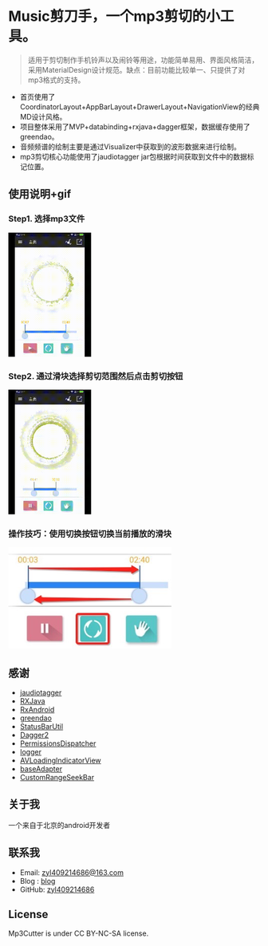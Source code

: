 # Music剪刀手，一个mp3剪切的小工具。

> 适用于剪切制作手机铃声以及闹铃等用途，功能简单易用、界面风格简洁，采用MaterialDesign设计规范。缺点：目前功能比较单一、只提供了对mp3格式的支持。



- 首页使用了CoordinatorLayout+AppBarLayout+DrawerLayout+NavigationView的经典MD设计风格。
- 项目整体采用了MVP+databinding+rxjava+dagger框架，数据缓存使用了greendao。
- 音频频谱的绘制主要是通过Visualizer中获取到的波形数据来进行绘制。
- mp3剪切核心功能使用了jaudiotagger jar包根据时间获取到文件中的数据标记位置。




## 使用说明+gif
### Step1. 选择mp3文件
<a href="gif/step1_select_mp3.gif"><img src="gif/step1_select_mp3.gif" width="33%"/></a>
### Step2. 通过滑块选择剪切范围然后点击剪切按钮
<a href="gif/step1_select_mp3.gif"><img src="gif/step2_mp3cutter.gif" width="33%"/></a>
### 操作技巧：使用**切换**按钮切换当前播放的滑块
![](screenshot/screenshot_doswitch.png)

## 感谢
* [jaudiotagger](http://www.jthink.net/jaudiotagger/)
* [RXJava](https://github.com/ReactiveX/RxJava)
* [RxAndroid](https://github.com/ReactiveX/RxAndroid)
* [greendao](https://github.com/greenrobot/greenDAO)
* [StatusBarUtil](https://github.com/laobie/StatusBarUtil)
* [Dagger2](https://github.com/google/dagger)
* [PermissionsDispatcher](https://github.com/permissions-dispatcher/PermissionsDispatcher)
* [logger](https://github.com/orhanobut/logger)
* [AVLoadingIndicatorView](https://github.com/81813780/AVLoadingIndicatorView)
* [baseAdapter](https://github.com/hongyangAndroid/baseAdapter)
* [CustomRangeSeekBar](https://github.com/zyl409214686/CustomRangeSeekBar)
## 关于我

一个来自于北京的android开发者

## 联系我
 - Email: zyl409214686@163.com
 - Blog : [blog](http://www.zouyulong.com)
 - GitHub: [zyl409214686](https://github.com/zyl409214686)

##  License

Mp3Cutter is under CC BY-NC-SA license.